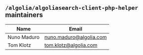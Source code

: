 ## `/algolia/algoliasearch-client-php-helper` maintainers

| Name            | Email                       |
|-----------------|-----------------------------|
| Nuno Maduro | nuno.maduro@algolia.com |
| Tom Klotz  | tom.klotz@algolia.com  |